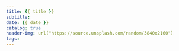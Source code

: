 ```yaml
---
title: {{ title }}
subtitle:
date: {{ date }}
catalog: true
header-img: url("https://source.unsplash.com/random/3840x2160")
tags: 
---
```

